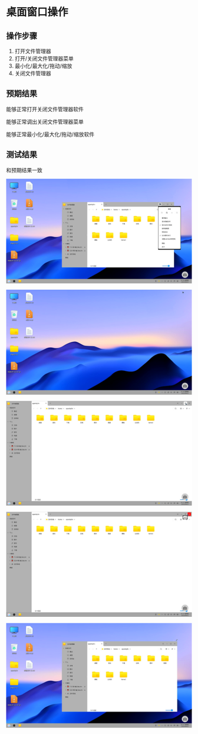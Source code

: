 # 桌面窗口操作

## 操作步骤

1. 打开文件管理器
2. 打开/关闭文件管理器菜单
3. 最小化/最大化/拖动/缩放
4. 关闭文件管理器

## 预期结果

能够正常打开关闭文件管理器软件

能够正常调出关闭文件管理器菜单

能够正常最小化/最大化/拖动/缩放软件

## 测试结果

和预期结果一致

![窗口操作-菜单](./img/窗口操作-菜单.jpg)

![窗口操作-最小化](./img/窗口操作-最小化.jpg)

![窗口操作-最大化](./img/窗口操作-最大化.jpg)

![窗口操作-关闭](./img/窗口操作-关闭.jpg)

![窗口操作-缩放](./img/窗口操作-缩放.jpg)
